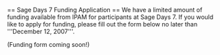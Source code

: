 == Sage Days 7 Funding Application ==
We have a limited amount of funding available from IPAM for participants at Sage Days 7. If you would like to apply for funding, please fill out the form below no later than '''December 12, 2007'''.

(Funding form coming soon!)
